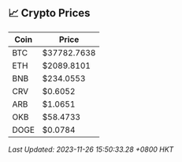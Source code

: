 ## 📈 Crypto Prices

| Coin | Price |
| ---- | ----- |
| BTC | $37782.7638 |
| ETH | $2089.8101 |
| BNB | $234.0553 |
| CRV | $0.6052 |
| ARB | $1.0651 |
| OKB | $58.4733 |
| DOGE | $0.0784 |

_Last Updated: 2023-11-26 15:50:33.28 +0800 HKT_